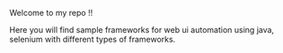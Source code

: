 
Welcome to my repo !!

Here you will find sample frameworks for web ui automation using java, selenium with different types of frameworks.
